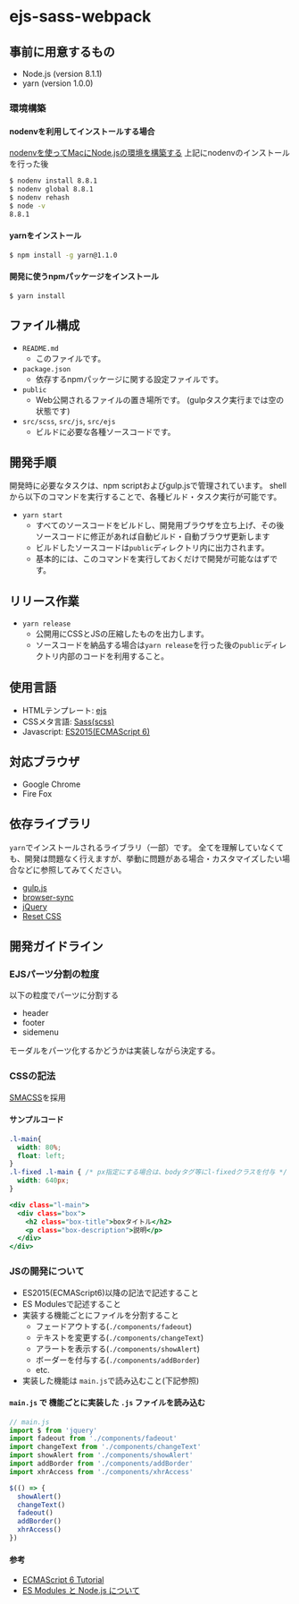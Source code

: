 ejs-sass-webpack
====

## 事前に用意するもの
- Node.js (version 8.1.1)
- yarn (version 1.0.0)

### 環境構築

#### nodenvを利用してインストールする場合
[nodenvを使ってMacにNode.jsの環境を構築する](https://qiita.com/mtakahashi-ivi/items/cfa9bc533e25d7f726eb)
上記にnodenvのインストールを行った後
```bash
$ nodenv install 8.8.1
$ nodenv global 8.8.1
$ nodenv rehash
$ node -v
8.8.1
```

#### yarnをインストール
```bash
$ npm install -g yarn@1.1.0
```

#### 開発に使うnpmパッケージをインストール
```
$ yarn install
```

## ファイル構成

- `README.md`
  - このファイルです。
- `package.json`
  - 依存するnpmパッケージに関する設定ファイルです。
- `public`
  - Web公開されるファイルの置き場所です。 (gulpタスク実行までは空の状態です)
- `src/scss`, `src/js`, `src/ejs`
  - ビルドに必要な各種ソースコードです。

## 開発手順

開発時に必要なタスクは、npm scriptおよびgulp.jsで管理されています。
shellから以下のコマンドを実行することで、各種ビルド・タスク実行が可能です。

- `yarn start`
  - すべてのソースコードをビルドし、開発用ブラウザを立ち上げ、その後ソースコードに修正があれば自動ビルド・自動ブラウザ更新します
  - ビルドしたソースコードは`public`ディレクトリ内に出力されます。
  - 基本的には、このコマンドを実行しておくだけで開発が可能なはずです。

## リリース作業

- `yarn release`
  - 公開用にCSSとJSの圧縮したものを出力します。
  - ソースコードを納品する場合は`yarn release`を行った後の`public`ディレクトリ内部のコードを利用すること。

## 使用言語

- HTMLテンプレート: [ejs](http://ejs.co/)
- CSSメタ言語: [Sass(scss)](http://sass-lang.com/)
- Javascript: [ES2015(ECMAScript 6)](https://babeljs.io/docs/learn-es2015/)

## 対応ブラウザ
- Google Chrome
- Fire Fox

## 依存ライブラリ

`yarn`でインストールされるライブラリ（一部）です。
全てを理解していなくても、開発は問題なく行えますが、挙動に問題がある場合・カスタマイズしたい場合などに参照してみてください。

- [gulp.js](http://gulpjs.com/)
- [browser-sync](https://www.browsersync.io/)
- [jQuery](https://jquery.com/)
- [Reset CSS](http://meyerweb.com/eric/tools/css/reset/)

## 開発ガイドライン

### EJSパーツ分割の粒度
以下の粒度でパーツに分割する
- header
- footer
- sidemenu

モーダルをパーツ化するかどうかは実装しながら決定する。

### CSSの記法

[SMACSS](https://smacss.com/ja)を採用

#### サンプルコード

```.scss
.l-main{
  width: 80%;
  float: left;
}
.l-fixed .l-main { /* px指定にする場合は、bodyタグ等にl-fixedクラスを付与 */
  width: 640px;
}
```

```.html
<div class="l-main">
  <div class="box">
    <h2 class="box-title">boxタイトル</h2>
    <p class="box-description">説明</p>
  </div>
</div>
```

### JSの開発について
- ES2015(ECMAScript6)以降の記法で記述すること
- ES Modulesで記述すること
- 実装する機能ごとにファイルを分割すること
  - フェードアウトする(`./components/fadeout`)
  - テキストを変更する(`./components/changeText`)
  - アラートを表示する(`./components/showAlert`)
  - ボーダーを付与する(`./components/addBorder`)
  - etc.
- 実装した機能は `main.js`で読み込むこと(下記参照)

#### `main.js` で 機能ごとに実装した `.js` ファイルを読み込む
```.js
// main.js
import $ from 'jquery'
import fadeout from './components/fadeout'
import changeText from './components/changeText'
import showAlert from './components/showAlert'
import addBorder from './components/addBorder'
import xhrAccess from './components/xhrAccess'

$(() => {
  showAlert()
  changeText()
  fadeout()
  addBorder()
  xhrAccess()
})
```

#### 参考
- [ECMAScript 6 Tutorial](http://ccoenraets.github.io/es6-tutorial/)
- [ES Modules と Node.js について](http://yosuke-furukawa.hatenablog.com/entry/2016/05/10/111102)
